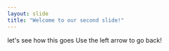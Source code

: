 ```yaml
---
layout: slide
title: "Welcome to our second slide!"
---
```

let's see how this goes
Use the left arrow to go back!
